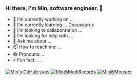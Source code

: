 ### Hi there, I'm Min, software engineer. 👋

- 🔭 I’m currently working on ... 
- 🌱 I’m currently learning ... Docusaurus
- 👯 I’m looking to collaborate on ...
- 🤔 I’m looking for help with ...
- 💬 Ask me about ...
- 📫 How to reach me: ...
- 😄 Pronouns: ...
- ⚡ Fun fact: ...

[![Min's GitHub stats](https://github-readme-stats.vercel.app/api?username=cmwen&count_private=true&theme=dark)](https://github.com/cmwen/)
[![Min@MediRecords](https://github-readme-stats.vercel.app/api?username=min-medirecords&count_private=true&theme=dark&custom_title=Min@MediRecords)](https://github.com/min-medirecords)
[![Min@Monster](https://github-readme-stats.vercel.app/api?username=min-monster&count_private=true&theme=dark&custom_title=Min@Monster)](https://github.com/min-monster)
